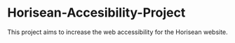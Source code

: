 # Horisean-Accesibility-Project
This project aims to increase the web accessibility for the Horisean website. 
